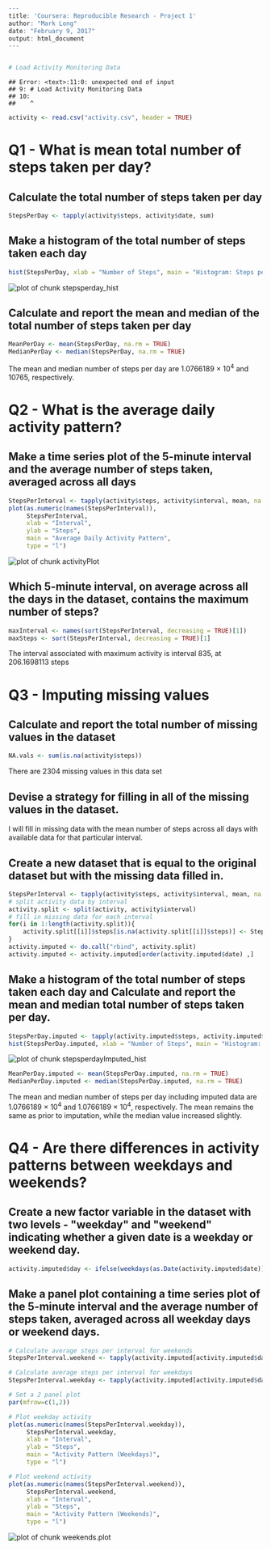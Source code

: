 

```r
---
title: 'Coursera: Reproducible Research - Project 1'
author: "Mark Long"
date: "February 9, 2017"
output: html_document
---


# Load Activity Monitoring Data
```

```
## Error: <text>:11:0: unexpected end of input
## 9: # Load Activity Monitoring Data
## 10: 
##    ^
```

```r
activity <- read.csv("activity.csv", header = TRUE)
```


# Q1 - What is mean total number of steps taken per day?

## Calculate the total number of steps taken per day

```r
StepsPerDay <- tapply(activity$steps, activity$date, sum)
```

## Make a histogram of the total number of steps taken each day

```r
hist(StepsPerDay, xlab = "Number of Steps", main = "Histogram: Steps per Day")
```

![plot of chunk stepsperday_hist](figure/stepsperday_hist-1.png)

## Calculate and report the mean and median of the total number of steps taken per day

```r
MeanPerDay <- mean(StepsPerDay, na.rm = TRUE)
MedianPerDay <- median(StepsPerDay, na.rm = TRUE)
```
The mean and median number of steps per day are 1.0766189 &times; 10<sup>4</sup> and 10765, respectively.



# Q2 - What is the average daily activity pattern?

## Make a time series plot of the 5-minute interval and the average number of steps taken, averaged across all days

```r
StepsPerInterval <- tapply(activity$steps, activity$interval, mean, na.rm = TRUE)
plot(as.numeric(names(StepsPerInterval)), 
     StepsPerInterval, 
     xlab = "Interval", 
     ylab = "Steps", 
     main = "Average Daily Activity Pattern", 
     type = "l")
```

![plot of chunk activityPlot](figure/activityPlot-1.png)

## Which 5-minute interval, on average across all the days in the dataset, contains the maximum number of steps?

```r
maxInterval <- names(sort(StepsPerInterval, decreasing = TRUE)[1])
maxSteps <- sort(StepsPerInterval, decreasing = TRUE)[1]
```
The interval associated with maximum activity is interval 835, at 206.1698113 steps



# Q3 - Imputing missing values

## Calculate and report the total number of missing values in the dataset

```r
NA.vals <- sum(is.na(activity$steps))
```
There are 2304 missing values in this data set

## Devise a strategy for filling in all of the missing values in the dataset.
I will fill in missing data with the mean number of steps across all days with available data for that particular interval.

## Create a new dataset that is equal to the original dataset but with the missing data filled in.

```r
StepsPerInterval <- tapply(activity$steps, activity$interval, mean, na.rm = TRUE)
# split activity data by interval
activity.split <- split(activity, activity$interval)
# fill in missing data for each interval
for(i in 1:length(activity.split)){
    activity.split[[i]]$steps[is.na(activity.split[[i]]$steps)] <- StepsPerInterval[i]
}
activity.imputed <- do.call("rbind", activity.split)
activity.imputed <- activity.imputed[order(activity.imputed$date) ,]
```

## Make a histogram of the total number of steps taken each day and Calculate and report the mean and median total number of steps taken per day.

```r
StepsPerDay.imputed <- tapply(activity.imputed$steps, activity.imputed$date, sum)
hist(StepsPerDay.imputed, xlab = "Number of Steps", main = "Histogram: Steps per Day (Imputed data)")
```

![plot of chunk stepsperdayImputed_hist](figure/stepsperdayImputed_hist-1.png)

```r
MeanPerDay.imputed <- mean(StepsPerDay.imputed, na.rm = TRUE)
MedianPerDay.imputed <- median(StepsPerDay.imputed, na.rm = TRUE)
```
The mean and median number of steps per day including imputed data are 1.0766189 &times; 10<sup>4</sup> and 1.0766189 &times; 10<sup>4</sup>, respectively. The mean remains the same as prior to imputation, while the median value increased slightly.



# Q4 - Are there differences in activity patterns between weekdays and weekends?

## Create a new factor variable in the dataset with two levels - "weekday" and "weekend" indicating whether a given date is a weekday or weekend day.

```r
activity.imputed$day <- ifelse(weekdays(as.Date(activity.imputed$date)) == "Saturday" | weekdays(as.Date(activity.imputed$date)) == "Sunday", "weekend", "weekday")
```

## Make a panel plot containing a time series plot of the 5-minute interval and the average number of steps taken, averaged across all weekday days or weekend days. 

```r
# Calculate average steps per interval for weekends
StepsPerInterval.weekend <- tapply(activity.imputed[activity.imputed$day == "weekend" ,]$steps, activity.imputed[activity.imputed$day == "weekend" ,]$interval, mean, na.rm = TRUE)

# Calculate average steps per interval for weekdays
StepsPerInterval.weekday <- tapply(activity.imputed[activity.imputed$day == "weekday" ,]$steps, activity.imputed[activity.imputed$day == "weekday" ,]$interval, mean, na.rm = TRUE)

# Set a 2 panel plot
par(mfrow=c(1,2))

# Plot weekday activity
plot(as.numeric(names(StepsPerInterval.weekday)), 
     StepsPerInterval.weekday, 
     xlab = "Interval", 
     ylab = "Steps", 
     main = "Activity Pattern (Weekdays)", 
     type = "l")

# Plot weekend activity
plot(as.numeric(names(StepsPerInterval.weekend)), 
     StepsPerInterval.weekend, 
     xlab = "Interval", 
     ylab = "Steps", 
     main = "Activity Pattern (Weekends)", 
     type = "l")
```

![plot of chunk weekends.plot](figure/weekends.plot-1.png)
```

